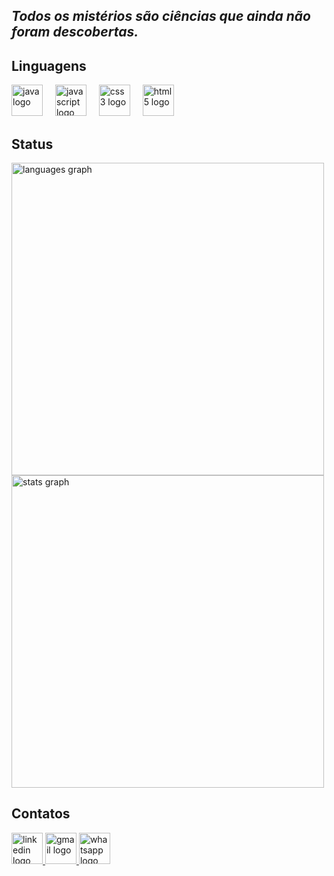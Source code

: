  ## <I> Todos os mistérios são ciências que ainda não foram descobertas. </I> 

## Linguagens
<div align="left">  
  <img src="https://github.com/user-attachments/assets/b82e9d46-e019-4697-8879-fa6bcbaf6c4b" height="50" alt="java logo"  />
  <img width="12" />
  <img src="https://github.com/user-attachments/assets/0fc21f5b-2ac6-400f-a103-a9db6510f237" height="50" alt="javascript logo"  />
  <img width="12" />
  <img src="https://cdn.jsdelivr.net/gh/devicons/devicon/icons/css3/css3-plain-wordmark.svg" height="50" alt="css3 logo"  />
  <img width="12" />
  <img src="https://cdn.jsdelivr.net/gh/devicons/devicon/icons/html5/html5-plain-wordmark.svg" height="50" alt="html5 logo"  />
</div>

## Status
<div align="left">
  <img src="https://github-readme-stats.vercel.app/api/top-langs?username=luizadaso&locale=pt-br&hide_title=false&layout=compact&card_width=320&langs_count=5&theme=radical&hide_border=false&order=2" width="500" alt="languages graph" />
</div>
<div align="left">
  <img src="https://github-readme-stats.vercel.app/api?username=luizadaso&hide_title=false&hide_rank=false&show_icons=true&include_all_commits=true&count_private=true&disable_animations=false&theme=dracula&locale=en&hide_border=false&order=1" width="500" alt="stats graph" />
</div>

## Contatos

<div align="left">
  <a href="https://www.linkedin.com/in/luizadaso/" target="_blank">
    <img src="https://github.com/user-attachments/assets/ffd54172-cae1-410c-b9bb-d247bf48760b" height="50" alt="linkedin logo" /> 
  </a>
  <a href="mailto:analuiza.daso@gmail.com" target="_blank">
    <img src="https://github.com/user-attachments/assets/aabe721c-5c19-4093-a504-04feb3fb9d8a" height="50" alt="gmail logo" />
  </a>
  <a href="https://api.whatsapp.com/send/?phone=5522999955542&text=Olá,+encontrei+o+seu+portfólio+no+GitHub.+Podemos+conversar?&type=phone_number&app_absent=0" target="_blank">
    <img src="https://github.com/user-attachments/assets/72cf57ab-1b38-41f3-b06c-1f4df5bb4a84" height="50" alt="whatsapp logo" />
  </a>
</div>


    
